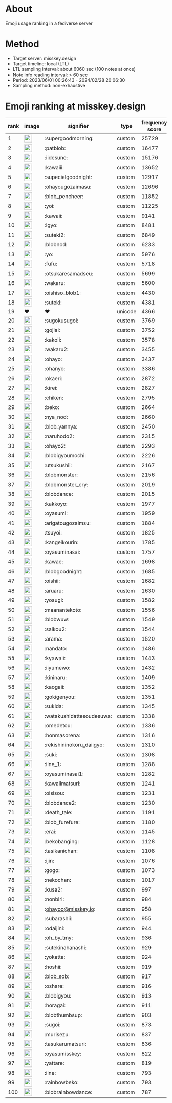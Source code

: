 # About
Emoji usage ranking in a fediverse server

# Method
- Target server: misskey.design
- Target timeline: local (LTL)
- LTL sampling interval: about 6060 sec (100 notes at once)
- Note info reading interval: > 60 sec
- Period: 2023/06/01 00:26:43 - 2024/02/28 20:06:30 
- Sampling method: non-exhaustive

# Emoji ranking at misskey.design

|rank|image|signifier|type|frequency score|
|----|----|----|----|----|
|1|<img height="24" src="https://misskey.design/emoji/supergoodmorning.webp">|:supergoodmorning:|custom|25729|
|2|<img height="24" src="https://misskey.design/emoji/patblob.webp">|:patblob:|custom|16477|
|3|<img height="24" src="https://misskey.design/emoji/iidesune.webp">|:iidesune:|custom|15176|
|4|<img height="24" src="https://misskey.design/emoji/kawaiii.webp">|:kawaiii:|custom|13652|
|5|<img height="24" src="https://misskey.design/emoji/supecialgoodnight.webp">|:supecialgoodnight:|custom|12917|
|6|<img height="24" src="https://misskey.design/emoji/ohayougozaimasu.webp">|:ohayougozaimasu:|custom|12696|
|7|<img height="24" src="https://misskey.design/emoji/blob_pencheer.webp">|:blob_pencheer:|custom|11852|
|8|<img height="24" src="https://misskey.design/emoji/yoi.webp">|:yoi:|custom|11225|
|9|<img height="24" src="https://misskey.design/emoji/kawaii.webp">|:kawaii:|custom|9141|
|10|<img height="24" src="https://misskey.design/emoji/igyo.webp">|:igyo:|custom|8481|
|11|<img height="24" src="https://misskey.design/emoji/suteki2.webp">|:suteki2:|custom|6849|
|12|<img height="24" src="https://misskey.design/emoji/blobnod.webp">|:blobnod:|custom|6233|
|13|<img height="24" src="https://misskey.design/emoji/yo.webp">|:yo:|custom|5976|
|14|<img height="24" src="https://misskey.design/emoji/fufu.webp">|:fufu:|custom|5718|
|15|<img height="24" src="https://misskey.design/emoji/otsukaresamadseu.webp">|:otsukaresamadseu:|custom|5699|
|16|<img height="24" src="https://misskey.design/emoji/wakaru.webp">|:wakaru:|custom|5600|
|17|<img height="24" src="https://misskey.design/emoji/oishiso_blob1.webp">|:oishiso_blob1:|custom|4430|
|18|<img height="24" src="https://misskey.design/emoji/suteki.webp">|:suteki:|custom|4381|
|19|❤|❤|unicode|4366|
|20|<img height="24" src="https://misskey.design/emoji/sugokusugoi.webp">|:sugokusugoi:|custom|3769|
|21|<img height="24" src="https://misskey.design/emoji/gojiai.webp">|:gojiai:|custom|3752|
|22|<img height="24" src="https://misskey.design/emoji/kakoii.webp">|:kakoii:|custom|3578|
|23|<img height="24" src="https://misskey.design/emoji/wakaru2.webp">|:wakaru2:|custom|3455|
|24|<img height="24" src="https://misskey.design/emoji/ohayo.webp">|:ohayo:|custom|3437|
|25|<img height="24" src="https://misskey.design/emoji/ohanyo.webp">|:ohanyo:|custom|3386|
|26|<img height="24" src="https://misskey.design/emoji/okaeri.webp">|:okaeri:|custom|2872|
|27|<img height="24" src="https://misskey.design/emoji/kirei.webp">|:kirei:|custom|2827|
|28|<img height="24" src="https://misskey.design/emoji/chiken.webp">|:chiken:|custom|2795|
|29|<img height="24" src="https://misskey.design/emoji/beko.webp">|:beko:|custom|2664|
|30|<img height="24" src="https://misskey.design/emoji/nya_nod.webp">|:nya_nod:|custom|2660|
|31|<img height="24" src="https://misskey.design/emoji/blob_yannya.webp">|:blob_yannya:|custom|2450|
|32|<img height="24" src="https://misskey.design/emoji/naruhodo2.webp">|:naruhodo2:|custom|2315|
|33|<img height="24" src="https://misskey.design/emoji/ohayo2.webp">|:ohayo2:|custom|2293|
|34|<img height="24" src="https://misskey.design/emoji/blobigyoumochi.webp">|:blobigyoumochi:|custom|2226|
|35|<img height="24" src="https://misskey.design/emoji/utsukushii.webp">|:utsukushii:|custom|2167|
|36|<img height="24" src="https://misskey.design/emoji/blobmonster.webp">|:blobmonster:|custom|2156|
|37|<img height="24" src="https://misskey.design/emoji/blobmonster_cry.webp">|:blobmonster_cry:|custom|2019|
|38|<img height="24" src="https://misskey.design/emoji/blobdance.webp">|:blobdance:|custom|2015|
|39|<img height="24" src="https://misskey.design/emoji/kakkoyo.webp">|:kakkoyo:|custom|1977|
|40|<img height="24" src="https://misskey.design/emoji/oyasumi.webp">|:oyasumi:|custom|1959|
|41|<img height="24" src="https://misskey.design/emoji/arigatougozaimsu.webp">|:arigatougozaimsu:|custom|1884|
|42|<img height="24" src="https://misskey.design/emoji/tsuyoi.webp">|:tsuyoi:|custom|1825|
|43|<img height="24" src="https://misskey.design/emoji/kangeikourin.webp">|:kangeikourin:|custom|1785|
|44|<img height="24" src="https://misskey.design/emoji/oyasuminasai.webp">|:oyasuminasai:|custom|1757|
|45|<img height="24" src="https://misskey.design/emoji/kawae.webp">|:kawae:|custom|1698|
|46|<img height="24" src="https://misskey.design/emoji/blobgoodnight.webp">|:blobgoodnight:|custom|1685|
|47|<img height="24" src="https://misskey.design/emoji/oishii.webp">|:oishii:|custom|1682|
|48|<img height="24" src="https://misskey.design/emoji/aruaru.webp">|:aruaru:|custom|1630|
|49|<img height="24" src="https://misskey.design/emoji/yosugi.webp">|:yosugi:|custom|1582|
|50|<img height="24" src="https://misskey.design/emoji/maanantekoto.webp">|:maanantekoto:|custom|1556|
|51|<img height="24" src="https://misskey.design/emoji/blobwuw.webp">|:blobwuw:|custom|1549|
|52|<img height="24" src="https://misskey.design/emoji/saikou2.webp">|:saikou2:|custom|1544|
|53|<img height="24" src="https://misskey.design/emoji/arama.webp">|:arama:|custom|1520|
|54|<img height="24" src="https://misskey.design/emoji/nandato.webp">|:nandato:|custom|1486|
|55|<img height="24" src="https://misskey.design/emoji/kyawaii.webp">|:kyawaii:|custom|1443|
|56|<img height="24" src="https://misskey.design/emoji/iiyumewo.webp">|:iiyumewo:|custom|1432|
|57|<img height="24" src="https://misskey.design/emoji/kininaru.webp">|:kininaru:|custom|1409|
|58|<img height="24" src="https://misskey.design/emoji/kaogaii.webp">|:kaogaii:|custom|1352|
|59|<img height="24" src="https://misskey.design/emoji/gokigenyou.webp">|:gokigenyou:|custom|1351|
|60|<img height="24" src="https://misskey.design/emoji/sukida.webp">|:sukida:|custom|1345|
|61|<img height="24" src="https://misskey.design/emoji/watakushidattesoudesuwa.webp">|:watakushidattesoudesuwa:|custom|1338|
|62|<img height="24" src="https://misskey.design/emoji/omedetou.webp">|:omedetou:|custom|1336|
|63|<img height="24" src="https://misskey.design/emoji/honmasorena.webp">|:honmasorena:|custom|1316|
|64|<img height="24" src="https://misskey.design/emoji/rekishininokoru_daiigyo.webp">|:rekishininokoru_daiigyo:|custom|1310|
|65|<img height="24" src="https://misskey.design/emoji/suki.webp">|:suki:|custom|1308|
|66|<img height="24" src="https://misskey.design/emoji/iine_1.webp">|:iine_1:|custom|1288|
|67|<img height="24" src="https://misskey.design/emoji/oyasuminasai1.webp">|:oyasuminasai1:|custom|1282|
|68|<img height="24" src="https://misskey.design/emoji/kawaiimatsuri.webp">|:kawaiimatsuri:|custom|1241|
|69|<img height="24" src="https://misskey.design/emoji/oisisou.webp">|:oisisou:|custom|1231|
|70|<img height="24" src="https://misskey.design/emoji/blobdance2.webp">|:blobdance2:|custom|1230|
|71|<img height="24" src="https://misskey.design/emoji/death_tale.webp">|:death_tale:|custom|1191|
|72|<img height="24" src="https://misskey.design/emoji/blob_furefure.webp">|:blob_furefure:|custom|1180|
|73|<img height="24" src="https://misskey.design/emoji/erai.webp">|:erai:|custom|1145|
|74|<img height="24" src="https://misskey.design/emoji/bekobanging.webp">|:bekobanging:|custom|1128|
|75|<img height="24" src="https://misskey.design/emoji/tasikanichan.webp">|:tasikanichan:|custom|1108|
|76|<img height="24" src="https://misskey.design/emoji/ijin.webp">|:ijin:|custom|1076|
|77|<img height="24" src="https://misskey.design/emoji/gogo.webp">|:gogo:|custom|1073|
|78|<img height="24" src="https://misskey.design/emoji/nekochan.webp">|:nekochan:|custom|1017|
|79|<img height="24" src="https://misskey.design/emoji/kusa2.webp">|:kusa2:|custom|997|
|80|<img height="24" src="https://misskey.design/emoji/nonbiri.webp">|:nonbiri:|custom|984|
|81|<img height="24" src="https://misskey.design/emoji/ohayoo.webp">|:ohayoo@misskey.io:|custom|958|
|82|<img height="24" src="https://misskey.design/emoji/subarashii.webp">|:subarashii:|custom|955|
|83|<img height="24" src="https://misskey.design/emoji/odaijini.webp">|:odaijini:|custom|944|
|84|<img height="24" src="https://misskey.design/emoji/oh_by_tmy.webp">|:oh_by_tmy:|custom|936|
|85|<img height="24" src="https://misskey.design/emoji/sutekinahanashi.webp">|:sutekinahanashi:|custom|929|
|86|<img height="24" src="https://misskey.design/emoji/yokatta.webp">|:yokatta:|custom|924|
|87|<img height="24" src="https://misskey.design/emoji/hoshii.webp">|:hoshii:|custom|919|
|88|<img height="24" src="https://misskey.design/emoji/blob_sob.webp">|:blob_sob:|custom|917|
|89|<img height="24" src="https://misskey.design/emoji/oshare.webp">|:oshare:|custom|916|
|90|<img height="24" src="https://misskey.design/emoji/blobigyou.webp">|:blobigyou:|custom|913|
|91|<img height="24" src="https://misskey.design/emoji/horagai.webp">|:horagai:|custom|911|
|92|<img height="24" src="https://misskey.design/emoji/blobthumbsup.webp">|:blobthumbsup:|custom|903|
|93|<img height="24" src="https://misskey.design/emoji/sugoi.webp">|:sugoi:|custom|873|
|94|<img height="24" src="https://misskey.design/emoji/murisezu.webp">|:murisezu:|custom|837|
|95|<img height="24" src="https://misskey.design/emoji/tasukarumatsuri.webp">|:tasukarumatsuri:|custom|836|
|96|<img height="24" src="https://misskey.design/emoji/oyasumisskey.webp">|:oyasumisskey:|custom|822|
|97|<img height="24" src="https://misskey.design/emoji/yattare.webp">|:yattare:|custom|819|
|98|<img height="24" src="https://misskey.design/emoji/iine.webp">|:iine:|custom|793|
|99|<img height="24" src="https://misskey.design/emoji/rainbowbeko.webp">|:rainbowbeko:|custom|793|
|100|<img height="24" src="https://misskey.design/emoji/blobrainbowdance.webp">|:blobrainbowdance:|custom|787|
